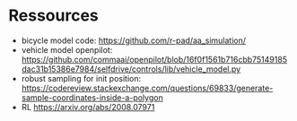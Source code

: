 # Ressources
- bicycle model code: https://github.com/r-pad/aa_simulation/
- vehicle model openpilot: https://github.com/commaai/openpilot/blob/16f0f1561b716cbb75149185dac31b15386e7984/selfdrive/controls/lib/vehicle_model.py
- robust sampling for init position: https://codereview.stackexchange.com/questions/69833/generate-sample-coordinates-inside-a-polygon
- RL https://arxiv.org/abs/2008.07971